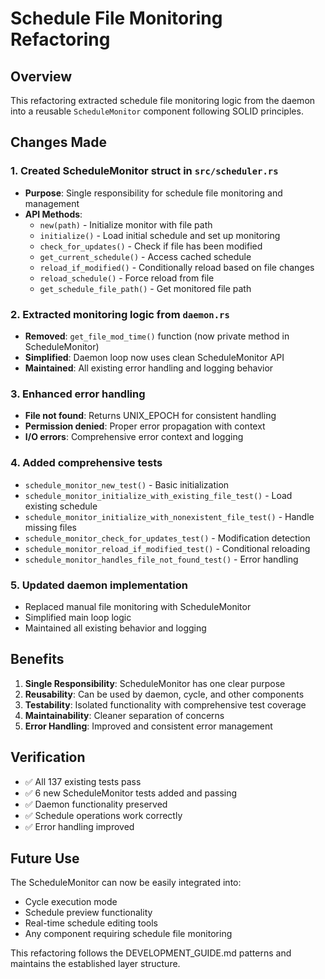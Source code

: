 # Schedule File Monitoring Refactoring

## Overview

This refactoring extracted schedule file monitoring logic from the daemon into a reusable `ScheduleMonitor` component following SOLID principles.

## Changes Made

### 1. Created ScheduleMonitor struct in `src/scheduler.rs`
- **Purpose**: Single responsibility for schedule file monitoring and management
- **API Methods**:
  - `new(path)` - Initialize monitor with file path
  - `initialize()` - Load initial schedule and set up monitoring
  - `check_for_updates()` - Check if file has been modified
  - `get_current_schedule()` - Access cached schedule
  - `reload_if_modified()` - Conditionally reload based on file changes
  - `reload_schedule()` - Force reload from file
  - `get_schedule_file_path()` - Get monitored file path

### 2. Extracted monitoring logic from `daemon.rs`
- **Removed**: `get_file_mod_time()` function (now private method in ScheduleMonitor)
- **Simplified**: Daemon loop now uses clean ScheduleMonitor API
- **Maintained**: All existing error handling and logging behavior

### 3. Enhanced error handling
- **File not found**: Returns UNIX_EPOCH for consistent handling
- **Permission denied**: Proper error propagation with context
- **I/O errors**: Comprehensive error context and logging

### 4. Added comprehensive tests
- `schedule_monitor_new_test()` - Basic initialization
- `schedule_monitor_initialize_with_existing_file_test()` - Load existing schedule
- `schedule_monitor_initialize_with_nonexistent_file_test()` - Handle missing files
- `schedule_monitor_check_for_updates_test()` - Modification detection
- `schedule_monitor_reload_if_modified_test()` - Conditional reloading
- `schedule_monitor_handles_file_not_found_test()` - Error handling

### 5. Updated daemon implementation
- Replaced manual file monitoring with ScheduleMonitor
- Simplified main loop logic
- Maintained all existing behavior and logging

## Benefits

1. **Single Responsibility**: ScheduleMonitor has one clear purpose
2. **Reusability**: Can be used by daemon, cycle, and other components
3. **Testability**: Isolated functionality with comprehensive test coverage
4. **Maintainability**: Cleaner separation of concerns
5. **Error Handling**: Improved and consistent error management

## Verification

- ✅ All 137 existing tests pass
- ✅ 6 new ScheduleMonitor tests added and passing
- ✅ Daemon functionality preserved
- ✅ Schedule operations work correctly
- ✅ Error handling improved

## Future Use

The ScheduleMonitor can now be easily integrated into:
- Cycle execution mode
- Schedule preview functionality
- Real-time schedule editing tools
- Any component requiring schedule file monitoring

This refactoring follows the DEVELOPMENT_GUIDE.md patterns and maintains the established layer structure.
